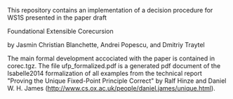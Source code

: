 This repository contains an implementation of a decision procedure for WS1S presented in the paper draft

  Foundational Extensible Corecursion

by Jasmin Christian Blanchette, Andrei Popescu, and Dmitriy Traytel

The main formal development accociated with the paper is contained in corec.tgz. The file ufp_formalized.pdf is a generated pdf document of the Isabelle2014 formalization of all examples from the technical report "Proving the Unique Fixed-Point Principle Correct" by Ralf Hinze and Daniel W. H. James (http://www.cs.ox.ac.uk/people/daniel.james/unique.html).
